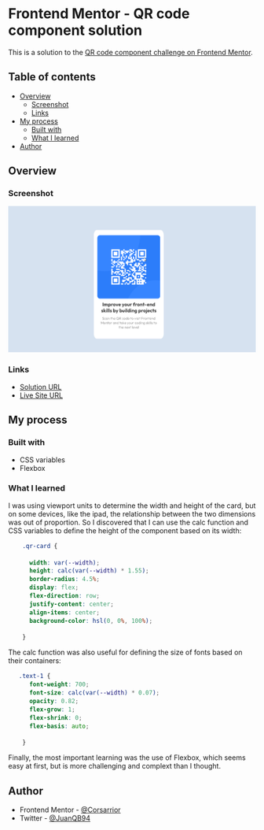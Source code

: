# Frontend Mentor - QR code component solution

This is a solution to the [QR code component challenge on Frontend Mentor](https://www.frontendmentor.io/challenges/qr-code-component-iux_sIO_H).

## Table of contents

- [Overview](#overview)
  - [Screenshot](#screenshot)
  - [Links](#links)
- [My process](#my-process)
  - [Built with](#built-with)
  - [What I learned](#what-i-learned)
- [Author](#author)

## Overview

### Screenshot

![Screenshot](/images/screenshot.png)

### Links

- [Solution URL](https://github.com/Corsarrior/qr-component.git)
- [Live Site URL](https://qr-component-challenge.glitch.me/)

## My process

### Built with

- CSS variables
- Flexbox

### What I learned

I was using viewport units to determine the width and height of the card, but on some devices, like the ipad, the relationship between the two dimensions was out of proportion. So I discovered that I can use the calc function and CSS variables to define the height of the component based on its width:

```css
    .qr-card {

      width: var(--width);
      height: calc(var(--width) * 1.55);
      border-radius: 4.5%;
      display: flex;
      flex-direction: row;
      justify-content: center;
      align-items: center;
      background-color: hsl(0, 0%, 100%);
      
    }
```

The calc function was also useful for defining the size of fonts based on their containers:

```css
   .text-1 {
      font-weight: 700;
      font-size: calc(var(--width) * 0.07);
      opacity: 0.82;
      flex-grow: 1;
      flex-shrink: 0;
      flex-basis: auto;

    }
```
Finally, the most important learning was the use of Flexbox, which seems easy at first, but is more challenging and complext than I thought.


## Author

- Frontend Mentor - [@Corsarrior](https://www.frontendmentor.io/profile/Corsarrior)
- Twitter - [@JuanQB94](https://www.twitter.com/yourusername)

